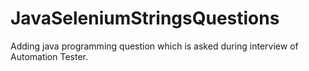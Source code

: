 # JavaSeleniumStringsQuestions
Adding java programming question which is asked during interview of Automation Tester.
